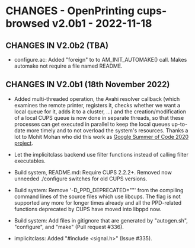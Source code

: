 # CHANGES - OpenPrinting cups-browsed v2.0b1 - 2022-11-18

## CHANGES IN V2.0b2 (TBA)

- configure.ac: Added "foreign" to to AM_INIT_AUTOMAKE() call. Makes
  automake not require a file named README.

## CHANGES IN V2.0b1 (18th November 2022)

- Added multi-threaded operation, the Avahi resolver callback (which
  examines the remote printer, registers it, checks whether we want a
  local queue for it, adds it to a cluster, ...) and the
  creation/modification of a local CUPS queue is now done in separate
  threads, so that these processes can get executed in parallel to
  keep the local queues up-to-date more timely and to not overload the
  system's resources.  Thanks a lot to Mohit Mohan who did this work
  as
  [Google Summer of Code 2020 project](https://github.com/mohitmo/GSoC-2020-Documentation).

- Let the implicitclass backend use filter functions instead of
  calling filter executables.

- Build system, README.md: Require CUPS 2.2.2+. Removed now unneeded
  ./configure switches for old CUPS versions.

- Build system: Remove '-D_PPD_DEPRECATED=""' from the compiling
  command lines of the source files which use libcups. The flag is not
  supported any more for longer times already and all the PPD-related
  functions deprecated by CUPS have moved into libppd now.

- Build system: Add files in gitignore that are generated by
  "autogen.sh", "configure", and "make" (Pull request #336).

- implicitclass: Added "#include <signal.h>" (Issue #335).
